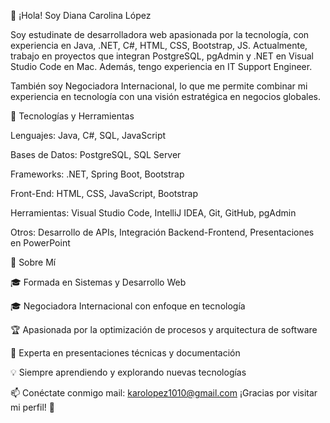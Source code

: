 👋 ¡Hola! Soy Diana Carolina López

Soy estudinate de desarrolladora web apasionada por la tecnología, con experiencia en Java, .NET, C#, HTML, CSS, Bootstrap, JS. 
Actualmente, trabajo en proyectos que integran PostgreSQL, pgAdmin y .NET en Visual Studio Code en Mac. Además, tengo experiencia en IT Support Engineer.

También soy Negociadora Internacional, lo que me permite combinar mi experiencia en tecnología con una visión estratégica en negocios globales.

🚀 Tecnologías y Herramientas

Lenguajes: Java, C#, SQL, JavaScript

Bases de Datos: PostgreSQL, SQL Server

Frameworks: .NET, Spring Boot, Bootstrap

Front-End: HTML, CSS, JavaScript, Bootstrap

Herramientas: Visual Studio Code, IntelliJ IDEA, Git, GitHub, pgAdmin

Otros: Desarrollo de APIs, Integración Backend-Frontend, Presentaciones en PowerPoint

📌 Sobre Mí

🎓 Formada en Sistemas y Desarrollo Web

🎓 Negociadora Internacional con enfoque en tecnología

🏆 Apasionada por la optimización de procesos y arquitectura de software

🎤 Experta en presentaciones técnicas y documentación

💡 Siempre aprendiendo y explorando nuevas tecnologías

📫 Conéctate conmigo
mail: karolopez1010@gmail.com
¡Gracias por visitar mi perfil! 🚀
